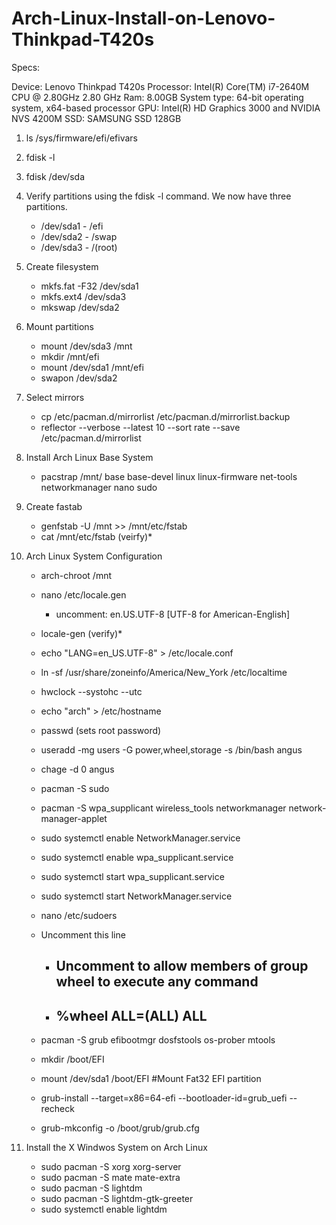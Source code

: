 # Arch-Linux-Install-on-Lenovo-Thinkpad-T420s

Specs:

Device: Lenovo Thinkpad T420s
Processor: Intel(R) Core(TM) i7-2640M CPU @ 2.80GHz 2.80 GHz
Ram: 8.00GB
System type: 64-bit operating system, x64-based processor
GPU: Intel(R) HD Graphics 3000 and NVIDIA NVS 4200M
SSD: SAMSUNG SSD 128GB

1. ls /sys/firmware/efi/efivars

2. fdisk -l

3. fdisk /dev/sda 

4. Verify partitions using the fdisk -l command. We now have three partitions.

	- /dev/sda1 - /efi
	- /dev/sda2 - /swap
	- /dev/sda3 - /(root)
	
5. Create filesystem

	- mkfs.fat -F32 /dev/sda1
	- mkfs.ext4 /dev/sda3
	- mkswap /dev/sda2

6. Mount partitions

	- mount /dev/sda3 /mnt
	- mkdir /mnt/efi
	- mount /dev/sda1 /mnt/efi
	- swapon /dev/sda2

7. Select mirrors

	- cp /etc/pacman.d/mirrorlist /etc/pacman.d/mirrorlist.backup
	- reflector --verbose --latest 10 --sort rate --save /etc/pacman.d/mirrorlist
	
8. Install Arch Linux Base System

	- pacstrap /mnt/ base base-devel linux linux-firmware net-tools networkmanager nano sudo

9. Create fastab

	- genfstab -U /mnt >> /mnt/etc/fstab
	- cat /mnt/etc/fstab (veirfy)*

10. Arch Linux System Configuration
	
	- arch-chroot /mnt

	- nano /etc/locale.gen
		- uncomment: en.US.UTF-8 [UTF-8 for American-English]
	- locale-gen (verify)*
	- echo "LANG=en_US.UTF-8" > /etc/locale.conf
	- ln -sf /usr/share/zoneinfo/America/New_York /etc/localtime
	- hwclock --systohc --utc
	- echo "arch" > /etc/hostname
	- passwd (sets root password)
	- useradd -mg users -G power,wheel,storage -s /bin/bash angus
	- chage -d 0 angus

	- pacman -S sudo
	- pacman -S wpa_supplicant wireless_tools networkmanager network-manager-applet 
	- sudo systemctl enable NetworkManager.service
	- sudo systemctl enable wpa_supplicant.service
	- sudo systemctl start wpa_supplicant.service
	- sudo systemctl start NetworkManager.service
	- nano /etc/sudoers
	- Uncomment this line 
		- ## Uncomment to allow members of group wheel to execute any command
		- ## %wheel ALL=(ALL) ALL
		
	- pacman -S grub efibootmgr dosfstools os-prober mtools
	- mkdir /boot/EFI
	- mount /dev/sda1 /boot/EFI #Mount Fat32 EFI partition
	- grub-install --target=x86=64-efi --bootloader-id=grub_uefi --recheck
	- grub-mkconfig -o /boot/grub/grub.cfg
		
11. Install the X Windwos System on Arch Linux

	- sudo pacman -S xorg xorg-server
	- sudo pacman -S mate mate-extra
	- sudo pacman -S lightdm
	- sudo pacman -S lightdm-gtk-greeter
	- sudo systemctl enable lightdm 


